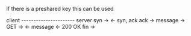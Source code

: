 If there is a preshared key this can be used

client ---------------------- server
        syn ->
        <- syn, ack
        ack ->
        message ->
        GET ->
        <- message
        <- 200 OK
        fin ->
